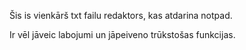 Šis is vienkārš txt failu redaktors, kas atdarina notpad.

Ir vēl jāveic labojumi un jāpeiveno trūkstošas funkcijas.
